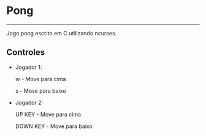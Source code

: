 # Pong
***
 Jogo pong escrito em C utilizando ncurses.

 ## Controles 

 * Jogador 1:

   w - Move para cima
   
   s - Move para baixo 

 * Jogador 2:

   UP KEY - Move para cima 
   
   DOWN KEY - Move para baixo 
